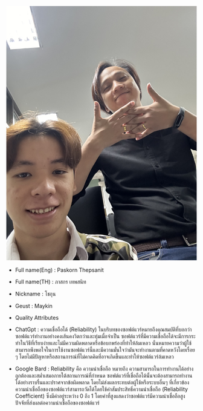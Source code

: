 ![alt text for screen readers](รูป.jpg "Text to show on mouseover")
+ Full name(Eng) : Paskorn Thepsanit  
+ Full name(TH) : ภาสกร เทพสนิท  
+ Nickname : โชกุน  
+ Geust : Maykin  
  
+ Quality Attributes  
+ ChatGpt : ความเชื่อถือได้ (Reliability) ในบริบทของซอฟต์แวร์หมายถึงคุณสมบัติที่บอกว่าซอฟต์แวร์ทำงานอย่างคงเส้นคงวิตกว่าและทุ่มเมื่อจำเป็น ซอฟต์แวร์ที่มีความเชื่อถือได้จะมีการกระทำในวิธีที่เรียบง่ายและไม่มีความผิดพลาดหรือข้อบกพร่องที่ทำให้ล้มเหลว นั่นหมายความว่าผู้ใช้สามารถพึงพอใจในการใช้งานซอฟต์แวร์นี้และมีความมั่นใจว่ามันจะทำงานตามที่คาดหวังโดยเรื่อย ๆ โดยไม่มีปัญหาหรือสถานการณ์ที่ไม่คาดคิดที่อาจเกิดขึ้นและทำให้ซอฟต์แวร์ล้มเหลว  
+ Google Bard : Reliability คือ ความน่าเชื่อถือ หมายถึง ความสามารถในการทำงานได้อย่างถูกต้องและสม่ำเสมอภายใต้สถานการณ์ที่กำหนด ซอฟต์แวร์ที่เชื่อถือได้นั้นจะต้องสามารถทำงานได้อย่างราบรื่นและปราศจากข้อผิดพลาด โดยไม่ส่งผลกระทบต่อผู้ใช้หรือระบบอื่นๆ ที่เกี่ยวข้อง
ความน่าเชื่อถือของซอฟต์แวร์สามารถวัดได้โดยใช้ค่าสัมประสิทธิ์ความน่าเชื่อถือ (Reliability Coefficient) ซึ่งมีค่าอยู่ระหว่าง 0 ถึง 1 โดยค่าที่สูงแสดงว่าซอฟต์แวร์มีความน่าเชื่อถือสูง
ปัจจัยที่ส่งผลต่อความน่าเชื่อถือของซอฟต์แวร์  
